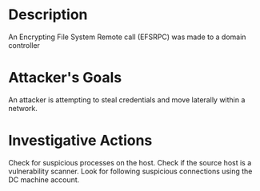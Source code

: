 # Description
An Encrypting File System Remote call (EFSRPC) was made to a domain controller
# Attacker's Goals
An attacker is attempting to steal credentials and move laterally within a network.
# Investigative Actions
Check for suspicious processes on the host.
Check if the source host is a vulnerability scanner.
Look for following suspicious connections using the DC machine account.
